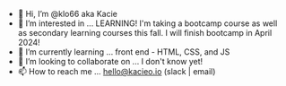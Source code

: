 - 👋 Hi, I’m @klo66 aka Kacie
- 👀 I’m interested in ... LEARNING! I'm taking a bootcamp course as well as secondary learning courses this fall. I will finish bootcamp in April 2024!
- 🌱 I’m currently learning ... front end - HTML, CSS, and JS
- 💞️ I’m looking to collaborate on ... I don't know yet! 
- 📫 How to reach me ... hello@kacieo.io (slack | email) 

<!---
klo66/klo66 is a ✨ special ✨ repository because its `README.md` (this file) appears on your GitHub profile.
You can click the Preview link to take a look at your changes.
--->
